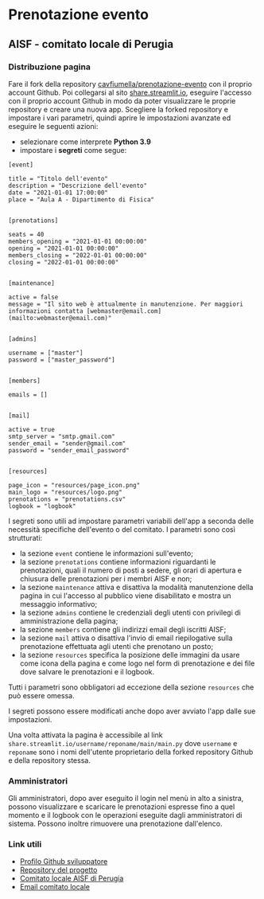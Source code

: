 
# Prenotazione evento
## AISF - comitato locale di Perugia


### Distribuzione pagina

Fare il fork della repository
[cavfiumella/prenotazione-evento](https://github.com/cavfiumella/prenotazione-evento)
con il proprio account Github.
Poi collegarsi al sito [share.streamlit.io](https://share.streamlit.io),
eseguire l'accesso con il proprio account Github in modo da poter visualizzare
le proprie repository e creare una nuova app.
Scegliere la forked repository e impostare i vari parametri,
quindi aprire le impostazioni avanzate ed eseguire le seguenti azioni:
- selezionare come interprete **Python 3.9**
- impostare i **segreti** come segue:

```
[event]

title = "Titolo dell'evento"
description = "Descrizione dell'evento"
date = "2021-01-01 17:00:00"
place = "Aula A - Dipartimento di Fisica"


[prenotations]

seats = 40
members_opening = "2021-01-01 00:00:00"
opening = "2021-01-01 00:00:00"
members_closing = "2022-01-01 00:00:00"
closing = "2022-01-01 00:00:00"


[maintenance]

active = false
message = "Il sito web è attualmente in manutenzione. Per maggiori informazioni contatta [webmaster@email.com](mailto:webmaster@email.com)"


[admins]

username = ["master"]
password = ["master_password"]


[members]

emails = []


[mail]

active = true
smtp_server = "smtp.gmail.com"
sender_email = "sender@gmail.com"
password = "sender_email_password"


[resources]

page_icon = "resources/page_icon.png"
main_logo = "resources/logo.png"
prenotations = "prenotations.csv"
logbook = "logbook"
```

I segreti sono utili ad impostare parametri variabili dell'app a seconda delle necessità
specifiche dell'evento o del comitato.
I parametri sono così strutturati:
- la sezione `event` contiene le informazioni sull'evento;
- la sezione `prenotations` contiene informazioni riguardanti le prenotazioni,
quali il numero di posti a sedere, gli orari di apertura e chiusura delle prenotazioni per i membri AISF e non;
- la sezione `maintenance` attiva e disattiva la modalità manutenzione della pagina
in cui l'accesso al pubblico viene disabilitato e mostra un messaggio informativo;
- la sezione `admins` contiene le credenziali degli utenti con privilegi di amministrazione
della pagina;
- la sezione `members` contiene gli indirizzi email degli iscritti AISF;
- la sezione `mail` attiva o disattiva l'invio di email riepilogative sulla prenotazione
effettuata agli utenti che prenotano un posto;
- la sezione `resources` specifica la posizione delle immagini da usare come icona della pagina
e come logo nel form di prenotazione e dei file dove salvare le prenotazioni e il logbook.

Tutti i parametri sono obbligatori ad eccezione della sezione `resources` che può essere omessa.

I segreti possono essere modificati anche dopo aver avviato l'app dalle sue impostazioni.

Una volta attivata la pagina è accessibile al link `share.streamlit.io/username/reponame/main/main.py`
dove `username` e `reponame` sono i nomi dell'utente proprietario della forked repository Github e della repository stessa.


### Amministratori

Gli amministratori, dopo aver eseguito il login nel menù in alto a sinistra,
possono visualizzare e scaricare le prenotazioni espresse fino a quel momento e il logbook
con le operazioni eseguite dagli amministratori di sistema.
Possono inoltre rimuovere una prenotazione dall'elenco.


### Link utili

- [Profilo Github sviluppatore](https://github.com/cavfiumella)
- [Repository del progetto](https://github.com/cavfiumella/prenotazione-evento)
- [Comitato locale AISF di Perugia](http://ai-sf.it/perugia/)
- [Email comitato locale](mailto:perugia@ai-sf.it)
